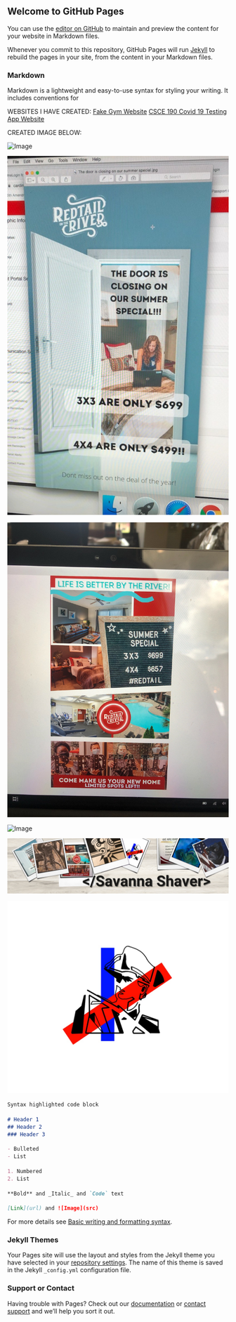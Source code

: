 ## Welcome to GitHub Pages

You can use the [editor on GitHub](https://github.com/SavannaShaver/portfolio/edit/gh-pages/index.md) to maintain and preview the content for your website in Markdown files.

Whenever you commit to this repository, GitHub Pages will run [Jekyll](https://jekyllrb.com/) to rebuild the pages in your site, from the content in your Markdown files.

### Markdown

Markdown is a lightweight and easy-to-use syntax for styling your writing. It includes conventions for

WEBSITES I HAVE CREATED:
[Fake Gym Website](https://artsyone.github.io/meldorsgym/about.html)
[CSCE 190 Covid 19 Testing App Website](https://SavannaShaver.github.io)

CREATED IMAGE BELOW:


![Image](/img/WeAreHiring.jpg)

![Image](/img/DoorClosingAd.jpg)

![Image](/img/Poster-AD-Redtail.jpg)

![Image](/img/snapchatFilterRedtail.jpg)

![Image](/img/SavannaShaver_LinkedIn_Banner.png)

![Image](/img/ArtShowLogo.jpg)



```markdown
Syntax highlighted code block

# Header 1
## Header 2
### Header 3

- Bulleted
- List

1. Numbered
2. List

**Bold** and _Italic_ and `Code` text

[Link](url) and ![Image](src)
```

For more details see [Basic writing and formatting syntax](https://docs.github.com/en/github/writing-on-github/getting-started-with-writing-and-formatting-on-github/basic-writing-and-formatting-syntax).

### Jekyll Themes

Your Pages site will use the layout and styles from the Jekyll theme you have selected in your [repository settings](https://github.com/SavannaShaver/portfolio/settings/pages). The name of this theme is saved in the Jekyll `_config.yml` configuration file.

### Support or Contact

Having trouble with Pages? Check out our [documentation](https://docs.github.com/categories/github-pages-basics/) or [contact support](https://support.github.com/contact) and we’ll help you sort it out.
